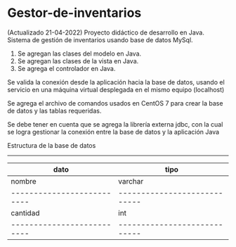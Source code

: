 # Gestor-de-inventarios
(Actualizado 21-04-2022)
Proyecto didáctico de desarrollo en Java. Sistema de gestión de inventarios usando base de datos MySql.

1. Se agregan las clases del modelo en Java.
2. Se agregan las clases de la vista en Java.
3. Se agrega el controlador en Java.

Se valida la conexión desde la aplicación hacia la base de datos, usando el servicio en una máquina virtual desplegada en el mismo equipo (localhost)

Se agrega el archivo de comandos usados en CentOS 7 para crear la base de datos y las tablas requeridas.

Se debe tener en cuenta que se agrega la librería externa jdbc, con la cual se logra gestionar la conexión entre la base de datos y la aplicación Java

Estructura de la base de datos

---------------------------------------------------------
|    dato                  |           tipo             |
|--------------------------|----------------------------|
|    nombre                |          varchar           |
|--------------------------|----------------------------|
|    cantidad              |          int               |
|--------------------------|----------------------------|
